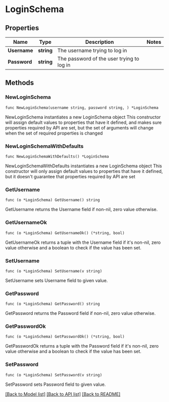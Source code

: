 # LoginSchema

## Properties

Name | Type | Description | Notes
------------ | ------------- | ------------- | -------------
**Username** | **string** | The username trying to log in | 
**Password** | **string** | The password of the user trying to log in | 

## Methods

### NewLoginSchema

`func NewLoginSchema(username string, password string, ) *LoginSchema`

NewLoginSchema instantiates a new LoginSchema object
This constructor will assign default values to properties that have it defined,
and makes sure properties required by API are set, but the set of arguments
will change when the set of required properties is changed

### NewLoginSchemaWithDefaults

`func NewLoginSchemaWithDefaults() *LoginSchema`

NewLoginSchemaWithDefaults instantiates a new LoginSchema object
This constructor will only assign default values to properties that have it defined,
but it doesn't guarantee that properties required by API are set

### GetUsername

`func (o *LoginSchema) GetUsername() string`

GetUsername returns the Username field if non-nil, zero value otherwise.

### GetUsernameOk

`func (o *LoginSchema) GetUsernameOk() (*string, bool)`

GetUsernameOk returns a tuple with the Username field if it's non-nil, zero value otherwise
and a boolean to check if the value has been set.

### SetUsername

`func (o *LoginSchema) SetUsername(v string)`

SetUsername sets Username field to given value.


### GetPassword

`func (o *LoginSchema) GetPassword() string`

GetPassword returns the Password field if non-nil, zero value otherwise.

### GetPasswordOk

`func (o *LoginSchema) GetPasswordOk() (*string, bool)`

GetPasswordOk returns a tuple with the Password field if it's non-nil, zero value otherwise
and a boolean to check if the value has been set.

### SetPassword

`func (o *LoginSchema) SetPassword(v string)`

SetPassword sets Password field to given value.



[[Back to Model list]](../README.md#documentation-for-models) [[Back to API list]](../README.md#documentation-for-api-endpoints) [[Back to README]](../README.md)


